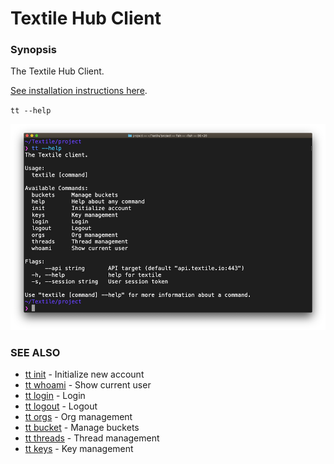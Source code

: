 # Textile Hub Client

### Synopsis

The Textile Hub Client.

[See installation instructions here](/hub/accounts#installation).

`tt --help`

![](/images/tt-cli/tt_help.png)

### SEE ALSO

* [tt init](tt_init.md)	 - Initialize new account
* [tt whoami](tt_whoami.md)	 - Show current user
* [tt login](tt_login.md)	 - Login
* [tt logout](tt_logout.md)	 - Logout
* [tt orgs](tt_orgs.md)	 - Org management
* [tt bucket](tt_buckets.md)	 - Manage buckets
* [tt threads](tt_threads.md)	 - Thread management
* [tt keys](tt_keys.md)	 - Key management

